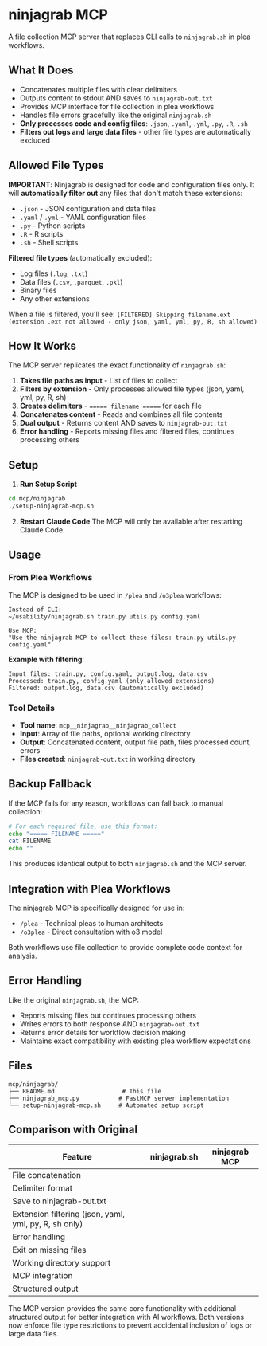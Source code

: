 # ninjagrab MCP

A file collection MCP server that replaces CLI calls to `ninjagrab.sh` in plea workflows.

## What It Does

- Concatenates multiple files with clear delimiters
- Outputs content to stdout AND saves to `ninjagrab-out.txt`
- Provides MCP interface for file collection in plea workflows
- Handles file errors gracefully like the original `ninjagrab.sh`
- **Only processes code and config files**: `.json`, `.yaml`, `.yml`, `.py`, `.R`, `.sh`
- **Filters out logs and large data files** - other file types are automatically excluded

## Allowed File Types

**IMPORTANT**: Ninjagrab is designed for code and configuration files only. It will **automatically filter out** any files that don't match these extensions:

- `.json` - JSON configuration and data files
- `.yaml` / `.yml` - YAML configuration files
- `.py` - Python scripts
- `.R` - R scripts
- `.sh` - Shell scripts

**Filtered file types** (automatically excluded):
- Log files (`.log`, `.txt`)
- Data files (`.csv`, `.parquet`, `.pkl`)
- Binary files
- Any other extensions

When a file is filtered, you'll see: `[FILTERED] Skipping filename.ext (extension .ext not allowed - only json, yaml, yml, py, R, sh allowed)`

## How It Works

The MCP server replicates the exact functionality of `ninjagrab.sh`:

1. **Takes file paths as input** - List of files to collect
2. **Filters by extension** - Only processes allowed file types (json, yaml, yml, py, R, sh)
3. **Creates delimiters** - `===== filename =====` for each file
4. **Concatenates content** - Reads and combines all file contents
5. **Dual output** - Returns content AND saves to `ninjagrab-out.txt`
6. **Error handling** - Reports missing files and filtered files, continues processing others

## Setup

1. **Run Setup Script**
```bash
cd mcp/ninjagrab
./setup-ninjagrab-mcp.sh
```

2. **Restart Claude Code**
The MCP will only be available after restarting Claude Code.

## Usage

### From Plea Workflows
The MCP is designed to be used in `/plea` and `/o3plea` workflows:

```
Instead of CLI:
~/usability/ninjagrab.sh train.py utils.py config.yaml

Use MCP:
"Use the ninjagrab MCP to collect these files: train.py utils.py config.yaml"
```

**Example with filtering**:
```
Input files: train.py, config.yaml, output.log, data.csv
Processed: train.py, config.yaml (only allowed extensions)
Filtered: output.log, data.csv (automatically excluded)
```

### Tool Details
- **Tool name**: `mcp__ninjagrab__ninjagrab_collect`
- **Input**: Array of file paths, optional working directory
- **Output**: Concatenated content, output file path, files processed count, errors
- **Files created**: `ninjagrab-out.txt` in working directory

## Backup Fallback

If the MCP fails for any reason, workflows can fall back to manual collection:

```bash
# For each required file, use this format:
echo "===== FILENAME ====="
cat FILENAME
echo ""
```

This produces identical output to both `ninjagrab.sh` and the MCP server.

## Integration with Plea Workflows

The ninjagrab MCP is specifically designed for use in:
- `/plea` - Technical pleas to human architects  
- `/o3plea` - Direct consultation with o3 model

Both workflows use file collection to provide complete code context for analysis.

## Error Handling

Like the original `ninjagrab.sh`, the MCP:
- Reports missing files but continues processing others
- Writes errors to both response AND `ninjagrab-out.txt`
- Returns error details for workflow decision making
- Maintains exact compatibility with existing plea workflow expectations

## Files

```
mcp/ninjagrab/
├── README.md                   # This file
├── ninjagrab_mcp.py           # FastMCP server implementation
└── setup-ninjagrab-mcp.sh     # Automated setup script
```

## Comparison with Original

| Feature | ninjagrab.sh | ninjagrab MCP |
|---------|--------------|---------------|
| File concatenation |  |  |
| Delimiter format |  |  |
| Save to ninjagrab-out.txt |  |  |
| Extension filtering (json, yaml, yml, py, R, sh only) |  |  |
| Error handling |  |  |
| Exit on missing files |  |  |
| Working directory support |  |  |
| MCP integration |  |  |
| Structured output |  |  |

The MCP version provides the same core functionality with additional structured output for better integration with AI workflows. Both versions now enforce file type restrictions to prevent accidental inclusion of logs or large data files.